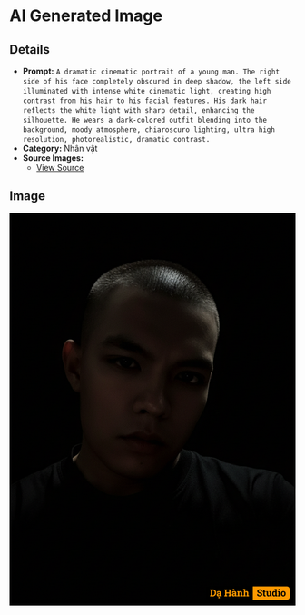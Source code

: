 # AI Generated Image

## Details
- **Prompt:** `A dramatic cinematic portrait of a young man. The right side of his face completely obscured in deep shadow, the left side illuminated with intense white cinematic light, creating high contrast from his hair to his facial features. His dark hair reflects the white light with sharp detail, enhancing the silhouette. He wears a dark-colored outfit blending into the background, moody atmosphere, chiaroscuro lighting, ultra high resolution, photorealistic, dramatic contrast.`
- **Category:** Nhân vật
- **Source Images:**
  - [View Source](https://raw.githubusercontent.com/lenzcomvth/ImageLibrary/main/Male.png)

## Image
![AI Generated Image](./image-2025-10-06T21-24-19-330Z-qnk48.png)